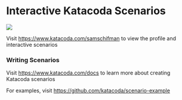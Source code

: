 # Interactive Katacoda Scenarios

[![](http://shields.katacoda.com/katacoda/samschifman/count.svg)](https://www.katacoda.com/samschifman "Get your profile on Katacoda.com")

Visit https://www.katacoda.com/samschifman to view the profile and interactive scenarios

### Writing Scenarios
Visit https://www.katacoda.com/docs to learn more about creating Katacoda scenarios

For examples, visit https://github.com/katacoda/scenario-example
